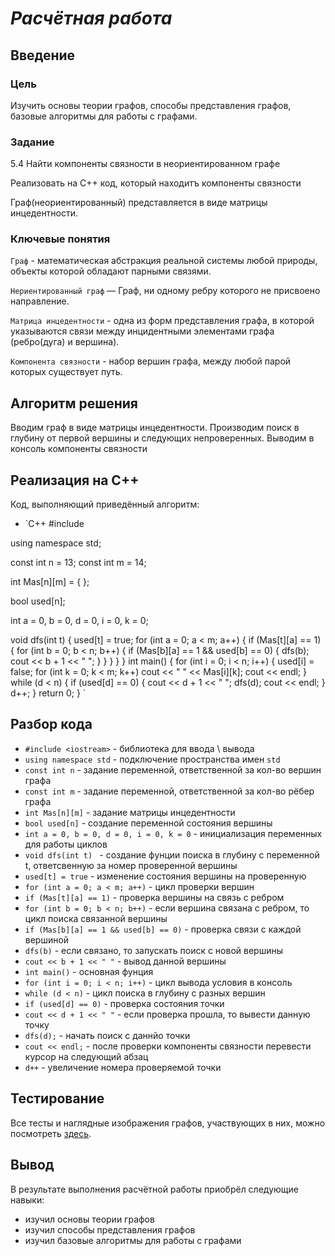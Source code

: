 # *Расчётная работа*
## Введение
### Цель
Изучить основы теории графов, способы представления графов, базовые алгоритмы для работы с графами.
### Задание
5.4 Найти компоненты связности в неориентированном графе

Реализовать на C++ код, который находитъ компоненты связности

Граф(неориентированный) представляется в виде матрицы инцедентности.
### Ключевые понятия
`Граф` - математическая абстракция реальной системы любой природы, объекты которой обладают парными связями.

`Нериентированный граф` — Граф, ни одному ребру которого не присвоено направление.

`Матрица инцедентности` - одна из форм представления графа, в которой указываются связи между инцидентными элементами графа (ребро(дуга) и вершина).

`Компонента связности` - набор вершин графа, между любой парой которых существует путь.
## Алгоритм решения
Вводим граф в виде матрицы инцедентности. Производим поиск в глубину от первой вершины и следующих непроверенных. Выводим в консоль компоненты связности
## Реализация на С++
Код, выполняющий приведённый алгоритм:
- `C++
#include <iostream>

using namespace std;

const int n = 13;
const int m = 14;

int Mas[n][m] = { };

bool used[n];

int a = 0, b = 0, d = 0, i = 0, k = 0;

void dfs(int t) 
{
	used[t] = true;
	for (int a = 0; a < m; a++)
	{
		if (Mas[t][a] == 1)
		{
			for (int b = 0; b < n; b++)
			{
				if (Mas[b][a] == 1 && used[b] == 0)
				{
					dfs(b);
					cout << b + 1 << " ";
				}
			}
		}
	}
}
int main()
{
	for (int i = 0; i < n; i++)
	{
		used[i] = false;
		for (int k = 0; k < m; k++)
			cout << " " << Mas[i][k];
		cout << endl;
	}
	while (d < n)
	{
		if (used[d] == 0)
		{
			cout << d + 1 << " ";
			dfs(d);
			cout << endl;
		}
		d++;
	}
	return 0;
}
`
## Разбор кода
- `#include <iostream>` - библиотека для ввода \ вывода
- `using namespace std` - подключение пространства имен `std`
- `const int n` - задание переменной, ответственной за кол-во вершин графа
- `const int m` - задание переменной, ответственной за кол-во рёбер графа
- `int Mas[n][m]` - задание матрицы инцедентности
- `bool used[n]` - создание переменной состояния вершины
- `int a = 0, b = 0, d = 0, i = 0, k = 0` - инициализация переменных для работы циклов
- `void dfs(int t) ` -  создание фунции поиска в глубину с переменной t, ответсвенную за номер проверенной вершины
- `used[t] = true` - изменение состояния вершины на проверенную
- `for (int a = 0; a < m; a++)` - цикл проверки вершин
- `if (Mas[t][a] == 1)` - проверка вершины на связь с ребром
- `for (int b = 0; b < n; b++)` - если вершина связана с ребром, то цикл поиска связанной вершины
- `if (Mas[b][a] == 1 && used[b] == 0)` - проверка связи с каждой вершиной
- `dfs(b)` - если связано, то запускать поиск с новой вершины
- `cout << b + 1 << " "` - вывод данной вершины
- `int main()` - основная фунция
- `for (int i = 0; i < n; i++)` - цикл вывода условия в консоль
- `while (d < n)` - цикл поиска в глубину с разных вершин
- `if (used[d] == 0)` - проверка состояния точки
- `cout << d + 1 << " "` - если проверка прошла, то вывести данную точку
- `dfs(d);` - начать поиск с даннйо точки
- `cout << endl;` - после проверки компоненты связности перевести курсор на следующий абзац
- `d++` - увеличение номера проверяемой точки 

## Тестирование
Все тесты и наглядные изображения графов, участвующих в них, можно посмотреть [здесь](https://github.com/iis-32170x/RPIIS/tree/%D0%90%D0%B1%D1%80%D0%B0%D0%BC%D0%BE%D0%B2_%D0%94/PP/%D0%A2%D0%B5%D1%81%D1%82%D1%8B).
## Вывод
В результате выполнения расчётной работы приобрёл следующие навыки:

- изучил основы теории графов
- изучил способы представления графов
- изучил базовые алгоритмы для работы с графами
